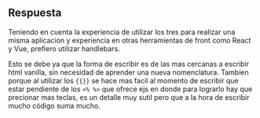 ## Respuesta

Teniendo en cuenta la experiencia de utilizar los tres para realizar una misma aplicacion y experiencia en otras herramientas de front como React y Vue, prefiero utilizar handlebars.

Esto se debe ya que la forma de escribir es de las mas cercanas a escribir html vanilla, sin necesidad de aprender una nueva nomenclatura. Tambíen porque al utilizar los `{{}}` se hace mas facil al momento de escribir que estar pendiente de los `<% %>` que ofrece ejs en donde para lograrlo hay que precionar mas teclas, es un detalle muy sutil pero que a la hora de escribir mucho código suma mucho.